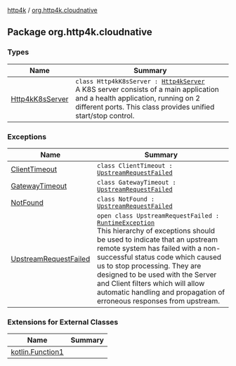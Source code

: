 [http4k](../index.md) / [org.http4k.cloudnative](./index.md)

## Package org.http4k.cloudnative

### Types

| Name | Summary |
|---|---|
| [Http4kK8sServer](-http4k-k8s-server/index.md) | `class Http4kK8sServer : `[`Http4kServer`](../org.http4k.server/-http4k-server/index.md)<br>A K8S server consists of a main application and a health application, running on 2 different ports. This class provides unified start/stop control. |

### Exceptions

| Name | Summary |
|---|---|
| [ClientTimeout](-client-timeout/index.md) | `class ClientTimeout : `[`UpstreamRequestFailed`](-upstream-request-failed/index.md) |
| [GatewayTimeout](-gateway-timeout/index.md) | `class GatewayTimeout : `[`UpstreamRequestFailed`](-upstream-request-failed/index.md) |
| [NotFound](-not-found/index.md) | `class NotFound : `[`UpstreamRequestFailed`](-upstream-request-failed/index.md) |
| [UpstreamRequestFailed](-upstream-request-failed/index.md) | `open class UpstreamRequestFailed : `[`RuntimeException`](https://kotlinlang.org/api/latest/jvm/stdlib/kotlin/-runtime-exception/index.html)<br>This hierarchy of exceptions should be used to indicate that an upstream remote system has failed with a non-successful status code which caused us to stop processing. They are designed to be used with the Server and Client filters which will allow automatic handling and propagation of erroneous responses from upstream. |

### Extensions for External Classes

| Name | Summary |
|---|---|
| [kotlin.Function1](kotlin.-function1/index.md) |  |
